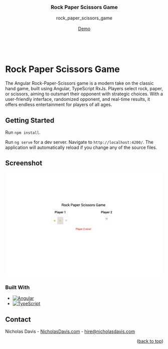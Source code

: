 <a name="readme-top"></a>
<br />
<div align="center">

<h3 align="center">Rock Paper Scissors Game</h3>

  <p align="center">
    rock_paper_scissors_game
    <br />
    <br />
    <a href="https://nicholasdavis.com/projects/rock-paper-scissors-game" target="_blank">Demo</a> 
  </p>
</div>
<br />
<br />
<br />

<!-- INTRO -->
Rock Paper Scissors Game
=============

The Angular Rock-Paper-Scissors game is a modern take on the classic hand game, built using Angular, TypeScript RxJs. Players select rock, paper, or scissors, aiming to outsmart their opponent with strategic choices. With a user-friendly interface, randomized opponent, and real-time results, it offers endless entertainment for players of all ages.

<!-- GETTING STARTED -->
## Getting Started

Run `npm install`.

Run `ng serve` for a dev server. Navigate to `http://localhost:4200/`. The application will automatically reload if you change any of the source files.

<!-- ABOUT THE PROJECT -->
## Screenshot

[![Product Name Screen Shot][product-screenshot]](https://nicholasdavis.com/projects/rock-paper-scissors-game)


### Built With

* [![Angular][Angular.io]][Angular-url]
* [![TypeScript][TypeScriptLang.org]][TypeScript-url]

<!-- CONTACT -->
## Contact

Nicholas Davis - [NicholasDavis.com](https://NicholasDavis.com) - hire@nicholasdavis.com

<p align="right">(<a href="#readme-top">back to top</a>)</p>


<!-- MARKDOWN LINKS & IMAGES -->
<!-- https://www.markdownguide.org/basic-syntax/#reference-style-links -->
[product-screenshot]: screenshot/image.png
[Angular.io]: https://img.shields.io/badge/Angular-DD0031?style=for-the-badge&logo=angular&logoColor=white
[Angular-url]: https://angular.io/
[TypeScriptLang.org]: https://shields.io/badge/TypeScript-3178C6?logo=TypeScript&logoColor=FFF&style=flat-square
[TypeScript-url]: https://www.typescriptlang.org/

